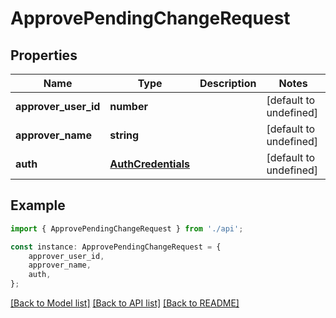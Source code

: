 # ApprovePendingChangeRequest


## Properties

Name | Type | Description | Notes
------------ | ------------- | ------------- | -------------
**approver_user_id** | **number** |  | [default to undefined]
**approver_name** | **string** |  | [default to undefined]
**auth** | [**AuthCredentials**](AuthCredentials.md) |  | [default to undefined]

## Example

```typescript
import { ApprovePendingChangeRequest } from './api';

const instance: ApprovePendingChangeRequest = {
    approver_user_id,
    approver_name,
    auth,
};
```

[[Back to Model list]](../README.md#documentation-for-models) [[Back to API list]](../README.md#documentation-for-api-endpoints) [[Back to README]](../README.md)

